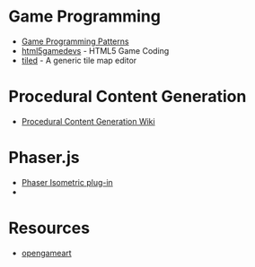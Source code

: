 # Game Programming


* [Game Programming Patterns](http://gameprogrammingpatterns.com/)
* [html5gamedevs](http://www.html5gamedevs.com/) - HTML5 Game Coding
* [tiled](https://github.com/bjorn/tiled/) - A generic tile map editor

# Procedural Content Generation

* [Procedural Content Generation Wiki](http://pcg.wikidot.com/)

# Phaser.js

* [Phaser Isometric plug-in](http://rotates.org/phaser/iso/)
* 

# Resources

* [opengameart](http://opengameart.org/) 


